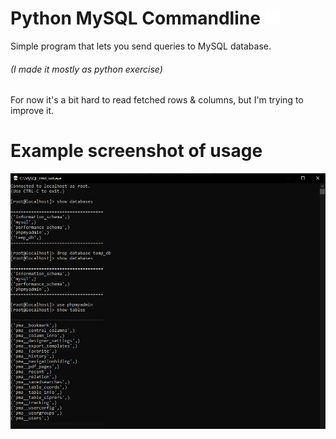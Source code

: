 # Python MySQL Commandline ![db icon](imgs/db_icon.png)
Simple program that lets you send queries to MySQL database.
###### (I made it mostly as python exercise)

For now it's a bit hard to read fetched rows & columns, but I'm trying to improve it.

# Example screenshot of usage
![screenshot](imgs/screenshot.png)
